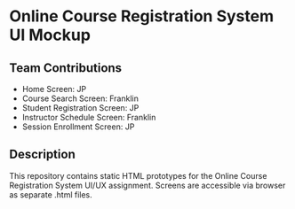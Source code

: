 # Online Course Registration System UI Mockup

## Team Contributions

- Home Screen: JP
- Course Search Screen: Franklin
- Student Registration Screen: JP
- Instructor Schedule Screen: Franklin
- Session Enrollment Screen: JP

## Description
This repository contains static HTML prototypes for the Online Course Registration System UI/UX assignment. Screens are accessible via browser as separate .html files.
